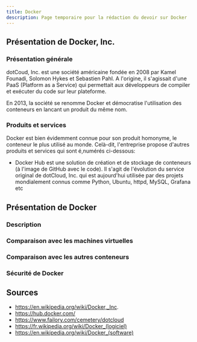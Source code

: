 ```yaml
---
title: Docker
description: Page temporaire pour la rédaction du devoir sur Docker
---
```


## Présentation de Docker, Inc.

### Présentation générale

dotCoud, Inc. est une société américaine fondée en 2008 par Kamel Founadi, Solomon Hykes et Sebastien Pahl. A l'origine, il s'agissait d'une PaaS (Platform as a Service) qui permettait aux développeurs de compiler et exécuter du code sur leur plateforme.

En 2013, la société se renomme Docker et démocratise l'utilisation des conteneurs en lancant un produit du même nom. 

### Produits et services

Docker est bien évidemment connue pour son produit homonyme, le conteneur le plus utilisé au monde. Celà-dit, l'entreprise propose d'autres produits et services qui sont é,numérés ci-dessous:

- Docker Hub est une solution de création et de stockage de conteneurs (à l'image de GitHub avec le code). Il s'agit de l'évolution du service original de dotCloud, Inc. qui est aujourd'hui utilisée par des projets mondialement connus comme Python, Ubuntu, httpd, MySQL, Grafana etc

## Présentation de Docker

### Description 

### Comparaison avec les machines virtuelles

### Comparaison avec les autres conteneurs

### Sécurité de Docker

## Sources

- https://en.wikipedia.org/wiki/Docker,_Inc.
- https://hub.docker.com/
- https://www.failory.com/cemetery/dotcloud
- https://fr.wikipedia.org/wiki/Docker_(logiciel)
- https://en.wikipedia.org/wiki/Docker_(software)

